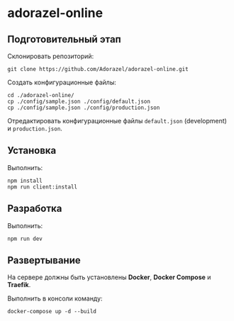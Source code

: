 # adorazel-online

## Подготовительный этап

Склонировать репозиторий:

    git clone https://github.com/Adorazel/adorazel-online.git
    
Создать конфигурационные файлы:

    cd ./adorazel-online/
    cp ./config/sample.json ./config/default.json
    cp ./config/sample.json ./config/production.json

Отредактировать конфигурационные файлы `default.json` (development) и `production.json`.

## Установка

Выполнить:

    npm install
    npm run client:install  

## Разработка

Выполнить:

    npm run dev 
    
## Развертывание
    
На сервере должны быть установлены **Docker**, **Docker Compose** и **Traefik**.

Выполнить в консоли команду:
    
    docker-compose up -d --build